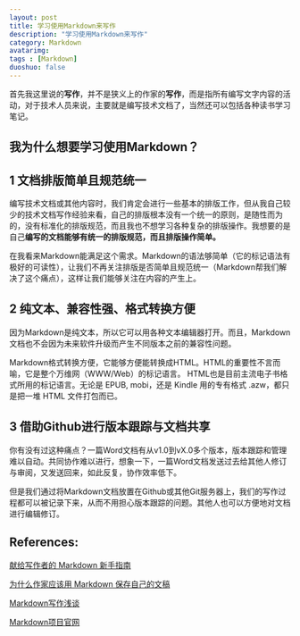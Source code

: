 ```yaml
---
layout: post
title: 学习使用Markdown来写作
description: "学习使用Markdown来写作"
category: Markdown
avatarimg: 
tags : [Markdown]
duoshuo: false
---
```


首先我这里说的**写作**，并不是狭义上的作家的**写作**，而是指所有编写文字内容的活动，对于技术人员来说，主要就是编写技术文档了，当然还可以包括各种读书学习笔记。

## 我为什么想要学习使用Markdown？

## 1 文档排版简单且规范统一

编写技术文档或其他内容时，我们肯定会进行一些基本的排版工作，但从我自己较少的技术文档写作经验来看，自己的排版根本没有一个统一的原则，是随性而为的，没有标准化的排版规范，而且我也不想学习各种复杂的排版操作。我想要的是自己**编写的文档能够有统一的排版规范，而且排版操作简单。**

在我看来Markdown能满足这个需求。Markdown的语法够简单（它的标记语法有极好的可读性），让我们不再关注排版是否简单且规范统一（Markdown帮我们解决了这个痛点），这样让我们能够关注在内容的产生上。

## 2 纯文本、兼容性强、格式转换方便

因为Markdown是纯文本，所以它可以用各种文本编辑器打开。而且，Markdown文档也不会因为未来软件升级而产生不同版本之前的兼容性问题。 

Markdown格式转换方便，它能够方便能转换成HTML。HTML的重要性不言而喻，它是整个万维网（WWW/Web）的标记语言。
HTML也是目前主流电子书格式所用的标记语言。无论是 EPUB, mobi，还是 Kindle 用的专有格式 .azw，都只是把一堆 HTML 文件打包而已。

## 3 借助Github进行版本跟踪与文档共享

你有没有过这种痛点？一篇Word文档有从v1.0到vX.0多个版本，版本跟踪和管理难以自动。共同协作难以进行，想象一下，一篇Word文档发送过去给其他人修订与审阅，又发送回来，如此反复，协作效率低下。

但是我们通过将Markdown文档放置在Github或其他Git服务器上，我们的写作过程都可以被记录下来，从而不用担心版本跟踪的问题。其他人也可以方便地对文档进行编辑修订。



## References:
[献给写作者的 Markdown 新手指南](http://www.jianshu.com/p/q81RER)

[为什么作家应该用 Markdown 保存自己的文稿](http://www.jianshu.com/p/qqGjLN)

[Markdown写作浅谈](http://www.jianshu.com/p/PpDNMG)

[Markdown项目官网](http://daringfireball.net/projects/markdown/)

